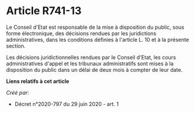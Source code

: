 # Article R741-13

Le Conseil d'Etat est responsable de la mise à disposition du public, sous forme électronique, des décisions rendues par les
juridictions administratives, dans les conditions définies à l'article L. 10 et à la présente section.

Les décisions juridictionnelles rendues par le Conseil d'Etat, les cours administratives d'appel et les tribunaux
administratifs sont mises à la disposition du public dans un délai de deux mois à compter de leur date.

**Liens relatifs à cet article**

_Créé par_:

  - Décret n°2020-797 du 29 juin 2020 - art. 1
